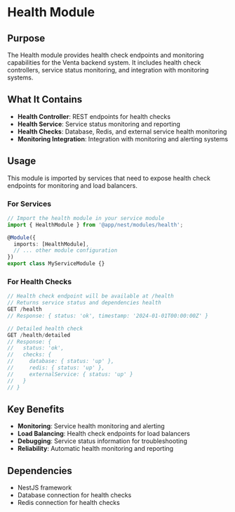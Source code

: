 # Health Module

## Purpose

The Health module provides health check endpoints and monitoring capabilities for the Venta backend system. It includes health check controllers, service status monitoring, and integration with monitoring systems.

## What It Contains

- **Health Controller**: REST endpoints for health checks
- **Health Service**: Service status monitoring and reporting
- **Health Checks**: Database, Redis, and external service health monitoring
- **Monitoring Integration**: Integration with monitoring and alerting systems

## Usage

This module is imported by services that need to expose health check endpoints for monitoring and load balancers.

### For Services
```typescript
// Import the health module in your service module
import { HealthModule } from '@app/nest/modules/health';

@Module({
  imports: [HealthModule],
  // ... other module configuration
})
export class MyServiceModule {}
```

### For Health Checks
```typescript
// Health check endpoint will be available at /health
// Returns service status and dependencies health
GET /health
// Response: { status: 'ok', timestamp: '2024-01-01T00:00:00Z' }

// Detailed health check
GET /health/detailed
// Response: {
//   status: 'ok',
//   checks: {
//     database: { status: 'up' },
//     redis: { status: 'up' },
//     externalService: { status: 'up' }
//   }
// }
```

## Key Benefits

- **Monitoring**: Service health monitoring and alerting
- **Load Balancing**: Health check endpoints for load balancers
- **Debugging**: Service status information for troubleshooting
- **Reliability**: Automatic health monitoring and reporting

## Dependencies

- NestJS framework
- Database connection for health checks
- Redis connection for health checks 